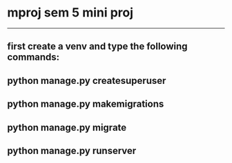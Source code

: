 # mproj sem 5 mini proj
-----------------
first create a venv and type the following commands:
-----------------
python manage.py createsuperuser
-----------------
python manage.py makemigrations
-----------------
python manage.py migrate
-----------------
python manage.py runserver
-----------------
